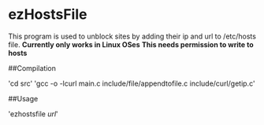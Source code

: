 # ezHostsFile
This program is used to unblock sites by adding their ip and url to /etc/hosts file.
**Currently only works in Linux OSes**
**This needs permission to write to hosts**

##Compilation

'cd src'
'gcc -o -lcurl main.c include/file/appendtofile.c include/curl/getip.c'

##Usage

'ezhostsfile *url*'
